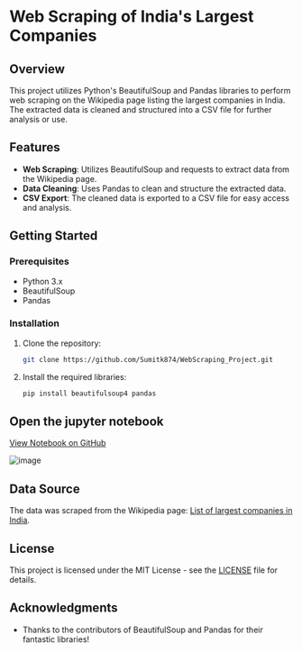 # Web Scraping of India's Largest Companies

## Overview

This project utilizes Python's BeautifulSoup and Pandas libraries to perform web scraping on the Wikipedia page listing the largest companies in India. The extracted data is cleaned and structured into a CSV file for further analysis or use.

## Features

- **Web Scraping**: Utilizes BeautifulSoup and requests to extract data from the Wikipedia page.
- **Data Cleaning**: Uses Pandas to clean and structure the extracted data.
- **CSV Export**: The cleaned data is exported to a CSV file for easy access and analysis.

## Getting Started

### Prerequisites

- Python 3.x
- BeautifulSoup
- Pandas

### Installation

1. Clone the repository:

   ```bash
   git clone https://github.com/Sumitk874/WebScraping_Project.git
   ```

2. Install the required libraries:

   ```bash
   pip install beautifulsoup4 pandas

## Open the jupyter notebook

[View Notebook on GitHub](webScraping.ipynb)

![image](https://github.com/Sumitk874/WebScraping_Project/assets/69776082/7889854d-875b-4d24-9c88-f4b5342f3e39)



## Data Source

The data was scraped from the Wikipedia page: [List of largest companies in India](https://en.wikipedia.org/wiki/List_of_largest_companies_in_India).

## License

This project is licensed under the MIT License - see the [LICENSE](LICENSE) file for details.

## Acknowledgments

- Thanks to the contributors of BeautifulSoup and Pandas for their fantastic libraries!
